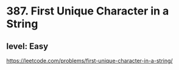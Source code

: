 # 387. First Unique Character in a String
## level: Easy

https://leetcode.com/problems/first-unique-character-in-a-string/
